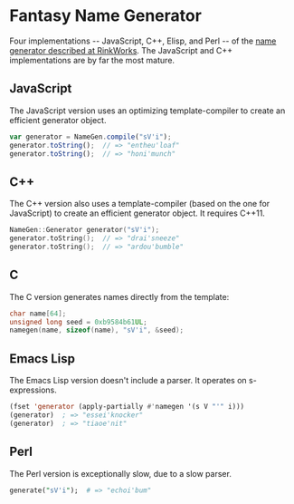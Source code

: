 # Fantasy Name Generator

Four implementations -- JavaScript, C++, Elisp, and Perl -- of the
[name generator described at RinkWorks](http://rinkworks.com/namegen/).
The JavaScript and C++ implementations are by far the most mature.


## JavaScript

The JavaScript version uses an optimizing template-compiler to create
an efficient generator object.

```javascript
var generator = NameGen.compile("sV'i");
generator.toString();  // => "entheu'loaf"
generator.toString();  // => "honi'munch"
```

## C++

The C++ version also uses a template-compiler (based on the one for JavaScript)
to create an efficient generator object. It requires C++11.

```c++
NameGen::Generator generator("sV'i");
generator.toString();  // => "drai'sneeze"
generator.toString();  // => "ardou'bumble"
```

## C

The C version generates names directly from the template:

```c
char name[64];
unsigned long seed = 0xb9584b61UL;
namegen(name, sizeof(name), "sV'i", &seed);
```

## Emacs Lisp

The Emacs Lisp version doesn't include a parser. It operates on
s-expressions.

```el
(fset 'generator (apply-partially #'namegen '(s V "'" i)))
(generator)  ; => "essei'knocker"
(generator)  ; => "tiaoe'nit"
```

## Perl

The Perl version is exceptionally slow, due to a slow parser.

```perl
generate("sV'i");  # => "echoi'bum"
```
